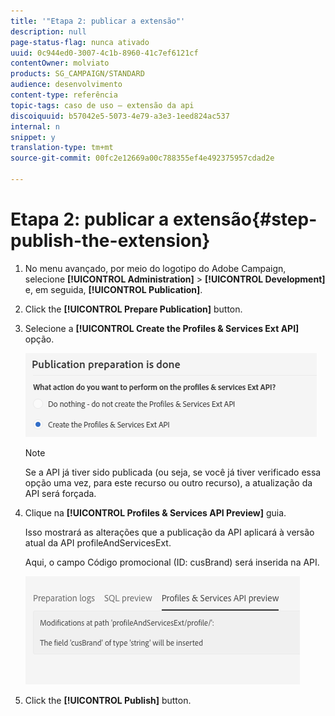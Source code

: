 ```yaml
---
title: '"Etapa 2: publicar a extensão"'
description: null
page-status-flag: nunca ativado
uuid: 0c944ed0-3007-4c1b-8960-41c7ef6121cf
contentOwner: molviato
products: SG_CAMPAIGN/STANDARD
audience: desenvolvimento
content-type: referência
topic-tags: caso de uso — extensão da api
discoiquuid: b57042e5-5073-4e79-a3e3-1eed824ac537
internal: n
snippet: y
translation-type: tm+mt
source-git-commit: 00fc2e12669a00c788355ef4e492375957cdad2e

---
```



# Etapa 2: publicar a extensão{#step-publish-the-extension}

1. No menu avançado, por meio do logotipo do Adobe Campaign, selecione **[!UICONTROL Administration]** &gt; **[!UICONTROL Development]** e, em seguida, **[!UICONTROL Publication]**.
1. Click the **[!UICONTROL Prepare Publication]** button.
1. Selecione a **[!UICONTROL Create the Profiles & Services Ext API]** opção.

   ![](assets/create-profile-and-services-api.png)

   >[!NOTE]
   >
   >Se a API já tiver sido publicada (ou seja, se você já tiver verificado essa opção uma vez, para este recurso ou outro recurso), a atualização da API será forçada.

1. Clique na **[!UICONTROL Profiles & Services API Preview]** guia.

   Isso mostrará as alterações que a publicação da API aplicará à versão atual da API profileAndServicesExt.

   Aqui, o campo Código promocional (ID: cusBrand) será inserida na API.

   ![](assets/extendpandsapi_diff.png)

1. Click the **[!UICONTROL Publish]** button.

